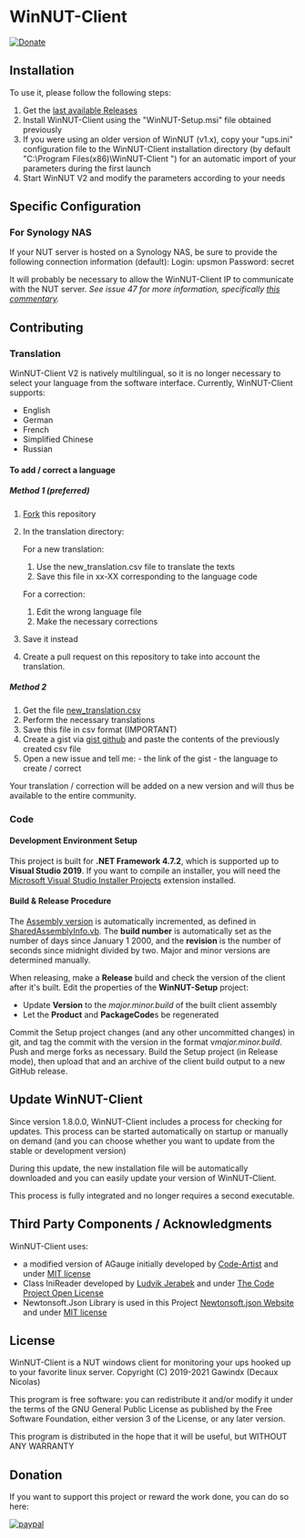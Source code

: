 # WinNUT-Client

[![Donate](https://img.shields.io/badge/Donate-PayPal-green.svg)](https://www.paypal.com/donate?hosted_button_id=FAFJ3ZKMENGCU)

## Installation
To use it, please follow the following steps:
1. Get the [last available Releases](https://github.com/nutdotnet/WinNUT-Client/releases)
2. Install WinNUT-Client using the "WinNUT-Setup.msi" file obtained previously
3. If you were using an older version of WinNUT (v1.x), copy your "ups.ini" configuration file to the WinNUT-Client installation directory (by default "C:\Program Files(x86)\WinNUT-Client ") for an automatic import of your parameters during the first launch
4. Start WinNUT V2 and modify the parameters according to your needs

## Specific Configuration

### For Synology NAS 
If your NUT server is hosted on a Synology NAS, be sure to provide the following connection information (default):
Login: upsmon
Password: secret

It will probably be necessary to allow the WinNUT-Client IP to communicate with the NUT server.
*See issue 47 for more information, specifically [this commentary](https://github.com/gawindx/WinNUT-Client/issues/47#issuecomment-759180793).*

### 
## Contributing
### Translation
WinNUT-Client V2 is natively multilingual, so it is no longer necessary to select your language from the software interface.
Currently, WinNUT-Client supports:
- English
- German
- French
- Simplified Chinese
- Russian

#### To add / correct a language

##### Method 1 (preferred)
1. [Fork](https://github.com/nutdotnet/WinNUT-Client/fork) this repository
2. In the translation directory:

	For a new translation:
	1. Use the new_translation.csv file to translate the texts
	2. Save this file in xx-XX corresponding to the language code

	For a correction:
	1. Edit the wrong language file
	2. Make the necessary corrections

3. Save it instead
4. Create a pull request on this repository to take into account the translation.

##### Method 2
  1. Get the file [new_translation.csv](./Translation/new_translation.csv)
  2. Perform the necessary translations
  3. Save this file in csv format (IMPORTANT)
  4. Create a gist via [gist github](https://gist.github.com) and paste the contents of the previously created csv file
  5. Open a new issue and tell me:
	- the link of the gist
	- the language to create / correct

Your translation / correction will be added on a new version and will thus be available to the entire community.

### Code
#### Development Environment Setup
This project is built for **.NET Framework 4.7.2**, which is supported up to **Visual Studio 2019**. If you want to compile an installer, you will need the [Microsoft Visual Studio Installer Projects](https://marketplace.visualstudio.com/items?itemName=visualstudioclient.MicrosoftVisualStudio2017InstallerProjects) extension installed.

#### Build & Release Procedure ####
The [Assembly version](https://learn.microsoft.com/en-us/dotnet/api/system.reflection.assemblyversionattribute.-ctor?view=netframework-4.7.2) is automatically incremented, as defined in [SharedAssemblyInfo.vb](https://github.com/nutdotnet/WinNUT-Client/blob/Dev-2.2/WinNUT_V2/SharedAssemblyInfo.vb). The **build number** is automatically set as the number of days since January 1 2000, and the **revision** is the number of seconds since midnight divided by two. Major and minor versions are determined manually.

When releasing, make a **Release** build and check the version of the client after it's built. Edit the properties of the **WinNUT-Setup** project: 
    
- Update **Version** to the *major.minor.build* of the built client assembly
- Let the **Product** and **PackageCode**s be regenerated
    
Commit the Setup project changes (and any other uncommitted changes) in git, and tag the commit with the version in the format v*major.minor.build*. Push and merge forks as necessary. Build the Setup project (in Release mode), then upload that and an archive of the client build output to a new GitHub release.

## Update WinNUT-Client

Since version 1.8.0.0, WinNUT-Client includes a process for checking for updates.
This process can be started automatically on startup or manually on demand (and you can choose whether you want to update from the stable or development version)

During this update, the new installation file will be automatically downloaded and you can easily update your version of WinNUT-Client.

This process is fully integrated and no longer requires a second executable.

## Third Party Components / Acknowledgments

WinNUT-Client uses:
- a modified version of AGauge initially developed by [Code-Artist](https://github.com/Code-Artist/AGauge) and under [MIT license](https://opensource.org/licenses/MIT)
- Class IniReader developed by [Ludvik Jerabek](https://www.codeproject.com/Articles/21896/INI-Reader-Writer-Class-for-C-VB-NET-and-VBScript) and under [The Code Project Open License](http://www.codeproject.com/info/cpol10.aspx)
- Newtonsoft.Json Library is used in this Project [Newtonsoft.json Website](https://www.newtonsoft.com/json) and under [MIT license](https://opensource.org/licenses/MIT)

## License

WinNUT-Client is a NUT windows client for monitoring your ups hooked up to your favorite linux server.
Copyright (C) 2019-2021 Gawindx (Decaux Nicolas)

This program is free software: you can redistribute it and/or modify it under the terms of the
GNU General Public License as published by the Free Software Foundation, either version 3 of the
License, or any later version.

This program is distributed in the hope that it will be useful, but WITHOUT ANY WARRANTY

## Donation
If you want to support this project or reward the work done, you can do so here:

[![paypal](https://www.paypalobjects.com/en_US/FR/i/btn/btn_donateCC_LG.gif)](https://www.paypal.com/donate?hosted_button_id=FAFJ3ZKMENGCU)
